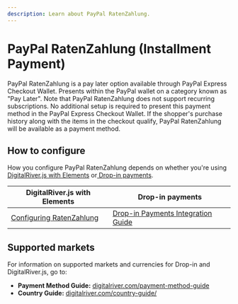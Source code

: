 ```yaml
---
description: Learn about PayPal RatenZahlung.
---
```


# PayPal RatenZahlung (Installment Payment)

PayPal RatenZahlung is a pay later option available through PayPal Express Checkout Wallet. Presents within the PayPal wallet on a category known as "Pay Later". Note that PayPal RatenZahlung does not support recurring subscriptions. No additional setup is required to present this payment method in the PayPal Express Checkout Wallet. If the shopper's purchase history along with the items in the checkout qualify, PayPal RatenZahlung will be available as a payment method. &#x20;

## How to configure&#x20;

How you configure PayPal RatenZahlung depends on whether you're using [DigitalRiver.js with Elements](../payments-solutions/digitalriver.js/) or[ Drop-in payments](../payments-solutions/drop-in/).   &#x20;

| DigitalRiver.js with Elements                                                                                   | Drop-in payments                                                                                 |
| --------------------------------------------------------------------------------------------------------------- | ------------------------------------------------------------------------------------------------ |
| [Configuring RatenZahlung](../payments-solutions/digitalriver.js/payment-methods/paypal.md#paypal-ratenzahlung) | [Drop-in Payments Integration Guide](../payments-solutions/drop-in/drop-in-integration-guide.md) |

## Supported markets

For information on supported markets and currencies for Drop-in and DigitalRiver.js, go to:&#x20;

* **Payment Method Guide:** [digitalriver.com/payment-method-guide](https://www.digitalriver.com/payment-method/paypal-ratenzahlung/)
* **Country Guide:** [digitalriver.com/country-guide/](https://www.digitalriver.com/country-guide/)
